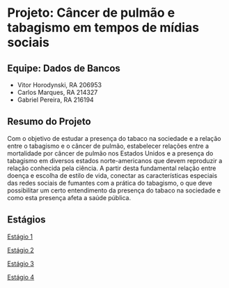 # Projeto: Câncer de pulmão e tabagismo em tempos de mídias sociais

## Equipe: Dados de Bancos
* Vitor Horodynski, RA 206953
* Carlos Marques, RA 214327
* Gabriel Pereira, RA 216194

## Resumo do Projeto

Com o objetivo de estudar a presença do tabaco na sociedade e a relação entre o tabagismo e o câncer de pulmão, estabelecer relações entre a mortalidade por câncer de pulmão nos Estados Unidos e a presença do tabagismo em diversos estados norte-americanos que devem reproduzir a relação conhecida pela ciência. A partir desta fundamental relação entre doença e escolha de estilo de vida, conectar as características especiais das redes sociais de fumantes com a prática do tabagismo, o que deve possibilitar um certo entendimento da presença do tabaco na sociedade e como esta presença afeta a saúde pública.

## Estágios
[Estágio 1]()


[Estágio 2](/stage02)


[Estágio 3](/stage03)


[Estágio 4](/stage04)